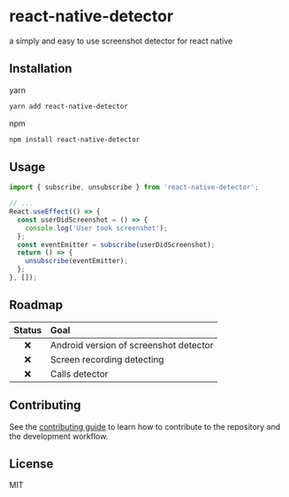# react-native-detector

a simply and easy to use screenshot detector for react native

## Installation

yarn

```sh
yarn add react-native-detector
```

npm

```sh
npm install react-native-detector
```

## Usage

```js
import { subscribe, unsubscribe } from 'react-native-detector';

// ...
React.useEffect(() => {
  const userDidScreenshot = () => {
    console.log('User took screenshot');
  };
  const eventEmitter = subscribe(userDidScreenshot);
  return () => {
    unsubscribe(eventEmitter);
  };
}, []);
```

## Roadmap

| Status | Goal                                   |
| :----: | :------------------------------------- |
|   ❌   | Android version of screenshot detector |
|   ❌   | Screen recording detecting             |
|   ❌   | Calls detector                         |

## Contributing

See the [contributing guide](CONTRIBUTING.md) to learn how to contribute to the repository and the development workflow.

## License

MIT
